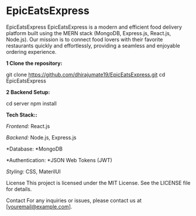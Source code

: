 # EpicEatsExpress

EpicEatsExpress EpicEatsExpress is a modern and efficient food delivery platform built using the MERN stack (MongoDB, Express.js, React.js, Node.js). Our mission is to connect food lovers with their favorite restaurants quickly and effortlessly, providing a seamless and enjoyable ordering experience.

**1 Clone the repository:**

git clone https://github.com/dhirajumate19/EpicEatsExpress.git
cd EpicEatsExpress

**2 Backend Setup:**

cd server
npm install

**Tech Stack::**

_Frontend:_ React.js

_Backend:_ Node.js, Express.js

*Database: *MongoDB

*Authentication: *JSON Web Tokens (JWT)

_Styling:_ CSS, MaterilUI

License
This project is licensed under the MIT License. See the LICENSE file for details.

Contact
For any inquiries or issues, please contact us at [youremail@example.com].
